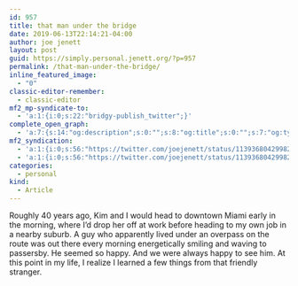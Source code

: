 ```yaml
---
id: 957
title: that man under the bridge
date: 2019-06-13T22:14:21-04:00
author: joe jenett
layout: post
guid: https://simply.personal.jenett.org/?p=957
permalink: /that-man-under-the-bridge/
inline_featured_image:
  - "0"
classic-editor-remember:
  - classic-editor
mf2_mp-syndicate-to:
  - 'a:1:{i:0;s:22:"bridgy-publish_twitter";}'
complete_open_graph:
  - 'a:7:{s:14:"og:description";s:0:"";s:8:"og:title";s:0:"";s:7:"og:type";s:0:"";s:12:"twitter:card";s:7:"summary";s:15:"twitter:creator";s:0:"";s:19:"twitter:description";s:0:"";s:8:"og:image";s:0:"";}'
mf2_syndication:
  - 'a:1:{i:0;s:56:"https://twitter.com/joejenett/status/1139368042998226944";}'
  - 'a:1:{i:0;s:56:"https://twitter.com/joejenett/status/1139368042998226944";}'
categories:
  - personal
kind:
  - Article
---
```

Roughly 40 years ago, Kim and I would head to downtown Miami early in the morning, where I’d drop her off at work before heading to my own job in a nearby suburb. A guy who apparently lived under an overpass on the route was out there every morning energetically smiling and waving to passersby. He seemed so happy. And we were always happy to see him. At this point in my life, I realize I learned a few things from that friendly stranger.
